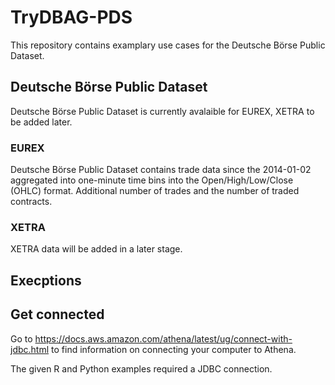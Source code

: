# TryDBAG-PDS

This repository contains examplary use cases for the Deutsche Börse Public Dataset.

## Deutsche Börse Public Dataset

Deutsche Börse Public Dataset is currently avalaible for EUREX, XETRA to be added later.

### EUREX

Deutsche Börse Public Dataset contains trade data since the 2014-01-02 aggregated into one-minute time bins into the Open/High/Low/Close (OHLC) format. Additional number of trades and the number of traded contracts.

### XETRA

XETRA data will be added in a later stage.

## Execptions

## Get connected

Go to https://docs.aws.amazon.com/athena/latest/ug/connect-with-jdbc.html to find information on connecting your computer to Athena.

The given R and Python examples required a JDBC connection.

